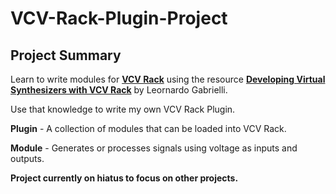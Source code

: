 # VCV-Rack-Plugin-Project

## Project Summary
Learn to write modules for [**VCV Rack**](https://vcvrack.com/) using the resource [**Developing Virtual Synthesizers with VCV Rack**](https://www.leonardo-gabrielli.info/vcv-book) by Leornardo Gabrielli.

Use that knowledge to write my own VCV Rack Plugin.

**Plugin** - A collection of modules that can be loaded into VCV Rack.

**Module** - Generates or processes signals using voltage as inputs and outputs.

**Project currently on hiatus to focus on other projects.**
